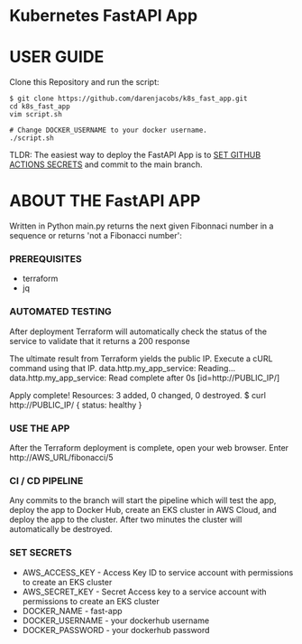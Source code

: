 # Kubernetes FastAPI App


# USER GUIDE

Clone this Repository and run the script:
```console
$ git clone https://github.com/darenjacobs/k8s_fast_app.git
cd k8s_fast_app
vim script.sh

# Change DOCKER_USERNAME to your docker username.
./script.sh
```

TLDR:
The easiest way to deploy the FastAPI App is to [SET GITHUB ACTIONS SECRETS](#set-secrets) and commit to the main branch.


# ABOUT THE FastAPI APP
Written in Python main.py returns the next given Fibonnaci number in a sequence or returns 'not a Fibonacci number':

### PREREQUISITES
- terraform
- jq

### AUTOMATED TESTING
After deployment Terraform will automatically check the status of the service to validate that it returns a 200 response

The ultimate result from Terraform yields the public IP. Execute a cURL command using that IP.
data.http.my_app_service: Reading...
data.http.my_app_service: Read complete after 0s [id=http://PUBLIC_IP/]

Apply complete! Resources: 3 added, 0 changed, 0 destroyed.
$ curl http://PUBLIC_IP/
{
status: healthy
}

### USE THE APP
After the Terraform deployment is complete, open your web browser.
Enter http://AWS_URL/fibonacci/5


### CI / CD PIPELINE
Any commits to the branch will start the pipeline which will test the app, deploy the app to Docker Hub, create an EKS cluster in AWS Cloud, and deploy the app to the cluster.
After two minutes the cluster will automatically be destroyed.


### SET SECRETS
- AWS_ACCESS_KEY - Access Key ID to service account with permissions to create an EKS cluster
- AWS_SECRET_KEY - Secret Access key to a service account with permissions to create an EKS  cluster
- DOCKER_NAME - fast-app
- DOCKER_USERNAME - your dockerhub username
- DOCKER_PASSWORD - your dockerhub password
